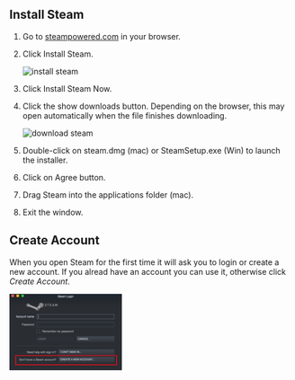 ## Install Steam

1. Go to <a href="http://steampowered.com" target="_blank">steampowered.com</a> in your browser.
2. Click Install Steam.

    ![install steam](https://www.imore.com/sites/imore.com/files/styles/xlarge/public/field/image/2017/02/install-steam-mac-screens-01.jpeg?itok=SemxWYi8)

3. Click Install Steam Now.
4. Click the show downloads button. Depending on the browser, this may open automatically when the file finishes downloading. 

    ![download steam](https://www.imore.com/sites/imore.com/files/styles/xlarge/public/field/image/2017/02/install-steam-mac-screens-02.jpeg?itok=MtM_-I6M)

5. Double-click on steam.dmg (mac) or SteamSetup.exe (Win) to launch the installer.
6. Click on Agree button.
7. Drag Steam into the applications folder (mac).
8. Exit the window.

## Create Account

When you open Steam for the first time it will ask you to login or create a new account. If you alread have an account you can use it, otherwise click *Create Account*.

<img src="../assets/images/SteamCreateAccount.png" alt="create account" width="200"/>
